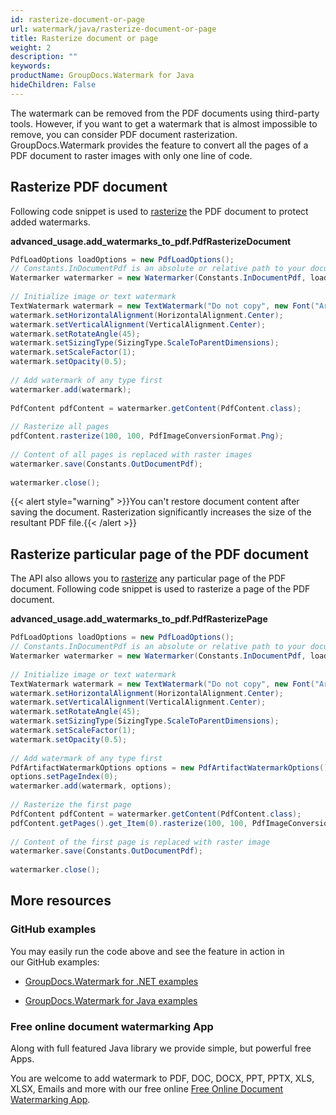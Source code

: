 ```yaml
---
id: rasterize-document-or-page
url: watermark/java/rasterize-document-or-page
title: Rasterize document or page
weight: 2
description: ""
keywords: 
productName: GroupDocs.Watermark for Java
hideChildren: False
---
```

The watermark can be removed from the PDF documents using third-party tools. However, if you want to get a watermark that is almost impossible to remove, you can consider PDF document rasterization. GroupDocs.Watermark provides the feature to convert all the pages of a PDF document to raster images with only one line of code.

## Rasterize PDF document

Following code snippet is used to [rasterize](https://apireference.groupdocs.com/watermark/java/com.groupdocs.watermark.contents/PdfContent#rasterize(int,%20int,%20int)) the PDF document to protect added watermarks.  

**advanced\_usage.add\_watermarks\_to\_pdf.PdfRasterizeDocument**

```csharp
PdfLoadOptions loadOptions = new PdfLoadOptions();                                                       
// Constants.InDocumentPdf is an absolute or relative path to your document. Ex: "C:\\Docs\\document.pdf"
Watermarker watermarker = new Watermarker(Constants.InDocumentPdf, loadOptions);                         
                                                                                                         
// Initialize image or text watermark                                                                    
TextWatermark watermark = new TextWatermark("Do not copy", new Font("Arial", 8));                        
watermark.setHorizontalAlignment(HorizontalAlignment.Center);                                            
watermark.setVerticalAlignment(VerticalAlignment.Center);                                                
watermark.setRotateAngle(45);                                                                            
watermark.setSizingType(SizingType.ScaleToParentDimensions);                                             
watermark.setScaleFactor(1);                                                                             
watermark.setOpacity(0.5);                                                                               
                                                                                                         
// Add watermark of any type first                                                                       
watermarker.add(watermark);                                                                              
                                                                                                         
PdfContent pdfContent = watermarker.getContent(PdfContent.class);                                        
                                                                                                         
// Rasterize all pages                                                                                   
pdfContent.rasterize(100, 100, PdfImageConversionFormat.Png);                                            
                                                                                                         
// Content of all pages is replaced with raster images                                                   
watermarker.save(Constants.OutDocumentPdf);                                                              
                                                                                                         
watermarker.close();                                                                                     
```

{{< alert style="warning" >}}You can't restore document content after saving the document. Rasterization significantly increases the size of the resultant PDF file.{{< /alert >}}

## Rasterize particular page of the PDF document

The API also allows you to [rasterize](https://apireference.groupdocs.com/watermark/java/com.groupdocs.watermark.contents/PdfPage#rasterize(int,%20int,%20int)) any particular page of the PDF document. Following code snippet is used to rasterize a page of the PDF document.

**advanced\_usage.add\_watermarks\_to\_pdf.PdfRasterizePage**

```csharp
PdfLoadOptions loadOptions = new PdfLoadOptions();                                                       
// Constants.InDocumentPdf is an absolute or relative path to your document. Ex: "C:\\Docs\\document.pdf"
Watermarker watermarker = new Watermarker(Constants.InDocumentPdf, loadOptions);                         
                                                                                                         
// Initialize image or text watermark                                                                    
TextWatermark watermark = new TextWatermark("Do not copy", new Font("Arial", 8));                        
watermark.setHorizontalAlignment(HorizontalAlignment.Center);                                            
watermark.setVerticalAlignment(VerticalAlignment.Center);                                                
watermark.setRotateAngle(45);                                                                            
watermark.setSizingType(SizingType.ScaleToParentDimensions);                                             
watermark.setScaleFactor(1);                                                                             
watermark.setOpacity(0.5);                                                                               
                                                                                                         
// Add watermark of any type first                                                                       
PdfArtifactWatermarkOptions options = new PdfArtifactWatermarkOptions();                                 
options.setPageIndex(0);                                                                                 
watermarker.add(watermark, options);                                                                     
                                                                                                         
// Rasterize the first page                                                                              
PdfContent pdfContent = watermarker.getContent(PdfContent.class);                                        
pdfContent.getPages().get_Item(0).rasterize(100, 100, PdfImageConversionFormat.Png);                     
                                                                                                         
// Content of the first page is replaced with raster image                                               
watermarker.save(Constants.OutDocumentPdf);                                                              
                                                                                                         
watermarker.close();                                                                                     
```

## More resources

### GitHub examples

You may easily run the code above and see the feature in action in our GitHub examples:

*   [GroupDocs.Watermark for .NET examples](https://github.com/groupdocs-watermark/GroupDocs.Watermark-for-.NET)
    
*   [GroupDocs.Watermark for Java examples](https://github.com/groupdocs-watermark/GroupDocs.Watermark-for-Java)
    

### Free online document watermarking App

Along with full featured Java library we provide simple, but powerful free Apps.

You are welcome to add watermark to PDF, DOC, DOCX, PPT, PPTX, XLS, XLSX, Emails and more with our free online [Free Online Document Watermarking App](https://products.groupdocs.app/watermark).
